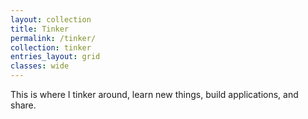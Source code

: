 ```yaml
---
layout: collection
title: Tinker
permalink: /tinker/
collection: tinker
entries_layout: grid
classes: wide
---
```

This is where I tinker around, learn new things, build applications, and share.
